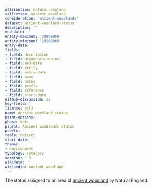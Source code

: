 ```yaml
---
attribution: natural-england
collection: ancient-woodland
consideration: 'ancient-woodlands'
dataset: ancient-woodland-status
description: ''
end-date: ''
entity-maximum: '30099999'
entity-minimum: '29100000'
entry-date: ''
fields:
- field: description
- field: documentation-url
- field: end-date
- field: entity
- field: entry-date
- field: name
- field: notes
- field: prefix
- field: reference
- field: start-date
github-discussion: 32
key-field: ''
licence: ogl3
name: Ancient woodland status
paint-options: ''
phase: beta
plural: Ancient woodlands status
prefix: ''
realm: dataset
start-date: ''
themes:
- environment
typology: category
version: 1.0
wikidata: ''
wikipedia: Ancient_woodland
---
```


The status assigned to an area of [ancient woodland](/dataset/ancient-woodland) by Natural England.
